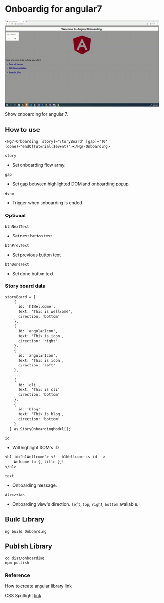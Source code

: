 # Onboardig for angular7

![demo](/demo/demo.gif)

Show onboarding for angular 7.

## How to use

```
<Ng7-Onboarding [story]="storyBoard" [gap]='20' (done)="endOfTutorial($event)"></Ng7-Onboarding>
```

`story`
- Set onboarding flow array.

`gap`
- Set gap between highlighted DOM and onboarding popup.

`done` 
- Trigger when onboarding is ended.

### Optional

`btnNextText`
- Set next button text.

`btnPrevText`
- Set previous button text.

`btnDoneText`
- Set done button text.

### Story board data

```
storyBoard = [
    {
      id: 'h1Wellcome',
      text: 'This is wellcome',
      direction: 'bottom'
    },
    {
      id: 'angularIcon',
      text: 'This is icon',
      direction: 'right'
    },
    {
      id: 'angularIcon',
      text: 'This is icon',
      direction: 'left'
    },
    ...
    {
      id: 'cli',
      text: 'This is cli',
      direction: 'bottom'
    },
    {
      id: 'blog',
      text: 'This is blog',
      direction: 'bottom'
    }
  ] as StoryOnboardingModel[];
```

`id`
- Will highlight DOM's ID

```
<h1 id="h1Wellcome"> <!-- h1Wellcome is id -->
    Welcome to {{ title }}!
</h1>
```

`text`
- Onboarding message.

`direction`
- Onboarding view's direction. `left`, `top`, `right`, `bottom` avaliable.

## Build Library

```
ng build Onboarding
```

## Publish Library

```
cd dist/onboarding
npm publish
```

### Reference

How to create angular library [link](https://medium.com/@esanjiv/complete-beginner-guide-to-publish-an-angular-library-to-npm-d42343801660)

CSS Spotlight [link](http://jsfiddle.net/XYXHR/)